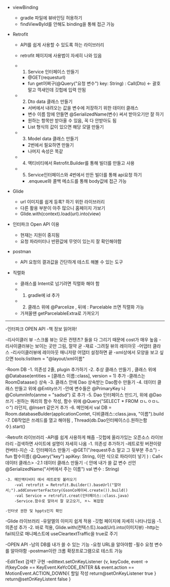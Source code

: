 - viewBinding
  - gradle 파일에 뷰바인딩 허용하기 
  - findViewById를 안해도 binding을 통해 접근 가능


- Retrofit
  - API를 쉽게 사용할 수 있도록 하는 라이브러리
  - retrofit 페이지에 사용법이 자세히 나와 있음
  - 1. Service 인터페이스 만들기
    - @GET(requesturl)
    - fun get어쩌구(@Query("요청 변수") key: String) : Call(Dto) <- 괄호 말고 꺽새인데 깃헙에 입력 안됨
  - 2. Dto data 클래스 만들기
    - 서버에서 내려오는 값을 변수에 저장하기 위한 데이터 클래스
    - 변수 이름 맘에 안들면 @SerializedName(변수) 써서 받아오기만 잘 하기
    - 원하는 항목만 받아올 수 있음, 꼭 다 안받아도 됨 
    - List 형식의 값이 있으면 해당 모델 만들기

  - 3. Model data 클래스 만들기
    - 2번에서 필요하면 만들기
    - 나머지 속성은 똑같
  
  - 4. 액티비티에서 Retrofit.Builder를 통해 빌더를 만들고 사용
  - 5. Service인터페이스와 4번에서 만든 빌더를 통해 api요청 하기
    - .enqueue와 콜백 메소드를 통해 body값에 접근 가능  

- Glide
  - url 이미지를 쉽게 등록? 하기 위한 라이브러리
  - 다른 활용 부분이 아주 많으니 홈페이지 가보기
  - Glide.with(context).load(url).into(view)

- 인터파크 Open API 이용
  - 현재는 지원이 중지됨
  - 요청 파라미터나 반환값에 무엇이 있는지 잘 확인해야함

- postman
  - API 요청의 결과값을 간단하게 테스트 해볼 수 있는 도구 

- 직렬화
  - 클래스를 Intent로 넘기려면 직렬화 해야 함
  - 1. gradle에 id 추가
  - 2. 클래스 위에 @Parcelize , 뒤에 : Parcelable 쓰면 직렬화 가능
  - 가져올땐 getParcelableExtra로 가져오기 

---

-인터파크 OPEN API
	-책 정보 읽어와!

-리사이클러 뷰
	-스크롤 뷰는 모든 컨텐츠? 들을 다 그리기 때문에 cost가 매우 높음
	-리사이클러뷰는 보이는 곳만 그림, 절약 굳
	-재료
		-그려질 뷰의 레이아웃
		-어댑터 클라스
	-리사이클러뷰에 레이아웃 매니저랑 어댑터 설정하면 끝
	-xml상에서 모양을 보고 싶으면 tools:listitem = "@layout/xml이름"

-Room DB
	-1. 의존성 2줄, plugin 추가하기
	-2. 추상 클래스 만들기 , 클래스 위에 @Database(entities = [클래스 이름::class], version = 1) 추가
		-클래스는 RoomDataase() 상속
	-3. 클래스 안에 Dao 상속받는 Dao함수 만들기
	-4. 데이터 클래스 만들고 위에 @Entity쓰기 
		-안에 변수들은 @PrimaryKey 나 @ColumnInfo(anme = "sadsd") 로 추가 
	-5. Dao 인터페이스 만드기, 위에 @Dao쓰기
		-원하는 쿼리의 함수 작성, 함수 위에 @Query("SELECT * FROM ㅁㄴㅇㅁㄴㅇ") 라던지, @Insert 같은거 추가
	-6. 메인에서 val DB = Room.databaseBulder(applicationContet, 디비클래스::class.java, "이름").build
	-7. DB작업은 쓰레드를 열고 해야됨 , Thread{db.Dao인터페이스().원하는함수}.start()


-Retrofit 라이브러리
	-API를 쉽게 사용하게 해줌
	-깃헙에 올라가있는 오픈소스 라이브라리
	-검색하면 사이트에 설명이 자세히 나옴
	-1. 의존성 추가하기
		-레트로핏 버젼이랑 컨버터-지슨
	-2. 인터페이스 만들기
		-@GET("/request주소 말고 그 뒷부분 주소")
		-fun 함수이름(
			@Query("key") apiKey: String, 이런 식으로 파라미터 넣기
		) : Call<데이터 클래스>
	-2.1 데이터 클래스 만들기
		-( 안에 내가 쓸 값 변수 선언
		 @SerializedName("서버에서 주는 이름") val 변수 : String)
	 
	-3. 메인액티비티 에서 레트로핏 불러오기
		-val retrofit = Retrofit.Builder().baseUrl("알아서;").addConverterFactory(GsonCo에이씨.create()).build()
		-val Service = retrofit.creat(인터페이스::class.java)
		-Service.함수로 알아서 잘 갖고오기, ㅈㄴ 복잡함

	-인터넷 권한 및 hppts인지 확인


-Glide 라이브러리
	-유알엘의 이미지 쉽게 적용
	-깃헙 페이지에 자세히 나타나있음
	-1. 의존성 추가
	-2. 바로 적용, Glide.with(컨텍스트).load(Url).into(이미지뷰)
	-http는 fail되므로 매니페스트에 useCleartextTraffic을 true로 주기



-OPEN API
	-남의 DB를 내가 쓸 수 있는 기능
	-요청 URL을 알아야함
	-필수 요청 변수를 알아야함
	-postman이란 크롬 확장프로그램으로 테스트 가능
	

-EditText 검색? 구현
	-edittext.setOnKeyListener {v, keyCode, event ->
		if(keyCode == KeyEvent.KeYcODE_ENTER && event.action == MotionEvent.ACTION_DOWN){
			할일 작성
			return@setOnKeyListener true
			}
		return@setOnKeyListent false
		}








